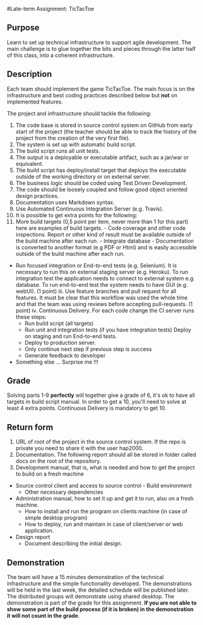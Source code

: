 #Late-term Assignment: TicTacToe 

## Purpose

Learn to set up technical infrastructure to support agile development. The main challenge is to glue together the bits and pieces through the latter half of this class, into a coherent infrastructure.

## Description

Each team should implement the game TicTacToe. The main focus is on the infrastructure and best coding practices described below but **not** on implemented features.

The project and infrastructure should tackle the following:

1.	The code base is stored in source control system on GitHub from early start of the project (the teacher should be able to track the history of the project from the creation of the very first file).
2.	The system is set up with automatic build script.
3.	The build script runs all unit tests.
4.	The output is a deployable or executable artifact, such as a jar/war or equivalent.
5.	The build script has deploy/install target that deploys the executable outside of the working directory or on external server.
6.	The business logic should be coded using Test Driven Development.
7.	The code should be loosely coupled and follow good object oriented design practices.
8.	Documentation uses Markdown syntax.
9.	Use Automated Continuous Integration Server (e.g. Travis).
10.	It is possible to get extra points for the following:
  1.	More build targets (0,5 point per item, never more than 1 for this part) here are examples of build targets.
    - Code coverage and other code inspections. Report or other kind of result must be available outside of the build machine after each run.
    - Integrate database
    - Documentation is converted to another format (e.g PDF or Html) and is easily accessible outside of the build machine after each run.
  - Run focused integration or End-to-end tests (e.g. Selenium). It is necessary to run this on external staging server (e.g. Heroku). To run integration test the application needs to connect to external system e.g. database. To run end-to-end test the system needs to have GUI (e.g. webUI). (1 point) iii. Use feature branches and pull request for all features. It must be clear that this workflow was used the whole time and that the team was using reviews before accepting pull-requests. (1 point) iv. Continuous Delivery. For each code change the CI server runs these steps:
    - Run build script (all targets)
    - Run unit and integration tests (if you have integration tests) Deploy on staging and run End-to-end tests.
    - Deploy to production server.
    - Only continue next step if previous step is success
    - Generate feedback to developer
  - Something else ... Surprise me !!!

## Grade

Solving parts 1-9 **perfectly** will together give a grade of 6, it's ok to have all targets in build script manual. In order to get a 10, you'll need to solve at least 4 extra points. Continuous Delivery is mandatory to get 10.

## Return form

1. URL of root of the project in the source control system. If the repo is private you need to share it with the user hap2000.
2. Documentation. The following report should all be stored in folder called docs on the root of the repository.
 1. Development manual, that is, what is needed and how to get the project to build on a fresh machine
   - Source control client and access to source control
    - Build environment
     - Other necessary dependencies
 - Administration manual, how to set it up and get it to run, also on a fresh machine.
   - How to install and run the program on clients machine (in case of simple desktop program)
    - How to deploy, run and maintain in case of client/server or web application.
 - Design report
   - Document describing the initial design.

## Demonstration

The team will have a 15 minutes demonstration of the technical infrastructure and the simple functionality developed. The demonstrations will be held in the last week, the detailed schedule will be published later. The distributed groups will demonstrate using shared desktop. The demonstration is part of the grade for this assignment. **If you are not able to show some part of the build process (if it is broken) in the demonstration it will not count in the grade**.
